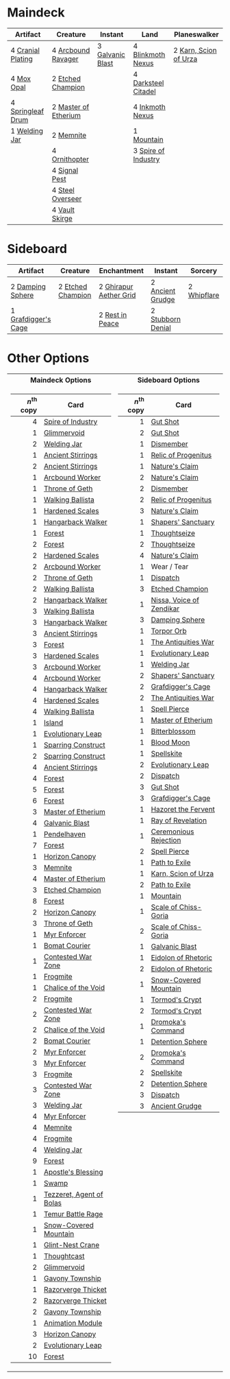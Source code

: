 
# Maindeck
|                                          Artifact                                          |                                           Creature                                            |                                          Instant                                          |                                             Land                                             |                                          Planeswalker                                          |
|--------------------------------------------------------------------------------------------|-----------------------------------------------------------------------------------------------|-------------------------------------------------------------------------------------------|----------------------------------------------------------------------------------------------|------------------------------------------------------------------------------------------------|
|4 [Cranial Plating](http://gatherer.wizards.com/Pages/Card/Details.aspx?multiverseid=205328)|4 [Arcbound Ravager](http://gatherer.wizards.com/Pages/Card/Details.aspx?multiverseid=370510)  |3 [Galvanic Blast](http://gatherer.wizards.com/Pages/Card/Details.aspx?multiverseid=442781)|4 [Blinkmoth Nexus](http://gatherer.wizards.com/Pages/Card/Details.aspx?multiverseid=370407)  |2 [Karn, Scion of Urza](http://gatherer.wizards.com/Pages/Card/Details.aspx?multiverseid=442889)|
|4 [Mox Opal](http://gatherer.wizards.com/Pages/Card/Details.aspx?multiverseid=397719)       |2 [Etched Champion](http://gatherer.wizards.com/Pages/Card/Details.aspx?multiverseid=397710)   |                                                                                           |4 [Darksteel Citadel](http://gatherer.wizards.com/Pages/Card/Details.aspx?multiverseid=397853)|                                                                                                |
|4 [Springleaf Drum](http://gatherer.wizards.com/Pages/Card/Details.aspx?multiverseid=139509)|2 [Master of Etherium](http://gatherer.wizards.com/Pages/Card/Details.aspx?multiverseid=205325)|                                                                                           |4 [Inkmoth Nexus](http://gatherer.wizards.com/Pages/Card/Details.aspx?multiverseid=370407)    |                                                                                                |
|1 [Welding Jar](http://gatherer.wizards.com/Pages/Card/Details.aspx?multiverseid=48328)     |2 [Memnite](http://gatherer.wizards.com/Pages/Card/Details.aspx?multiverseid=None)             |                                                                                           |1 [Mountain](http://gatherer.wizards.com/Pages/Card/Details.aspx?multiverseid=439604)         |                                                                                                |
|                                                                                            |4 [Ornithopter](http://gatherer.wizards.com/Pages/Card/Details.aspx?multiverseid=425813)       |                                                                                           |3 [Spire of Industry](http://gatherer.wizards.com/Pages/Card/Details.aspx?multiverseid=423851)|                                                                                                |
|                                                                                            |4 [Signal Pest](http://gatherer.wizards.com/Pages/Card/Details.aspx?multiverseid=None)         |                                                                                           |                                                                                              |                                                                                                |
|                                                                                            |4 [Steel Overseer](http://gatherer.wizards.com/Pages/Card/Details.aspx?multiverseid=420614)    |                                                                                           |                                                                                              |                                                                                                |
|                                                                                            |4 [Vault Skirge](http://gatherer.wizards.com/Pages/Card/Details.aspx?multiverseid=None)        |                                                                                           |                                                                                              |                                                                                                |


# Sideboard
|                                           Artifact                                           |                                          Creature                                          |                                           Enchantment                                           |                                          Instant                                           |                                       Sorcery                                        |
|----------------------------------------------------------------------------------------------|--------------------------------------------------------------------------------------------|-------------------------------------------------------------------------------------------------|--------------------------------------------------------------------------------------------|--------------------------------------------------------------------------------------|
|2 [Damping Sphere](http://gatherer.wizards.com/Pages/Card/Details.aspx?multiverseid=443101)   |2 [Etched Champion](http://gatherer.wizards.com/Pages/Card/Details.aspx?multiverseid=397710)|2 [Ghirapur Aether Grid](http://gatherer.wizards.com/Pages/Card/Details.aspx?multiverseid=398517)|2 [Ancient Grudge](http://gatherer.wizards.com/Pages/Card/Details.aspx?multiverseid=None)   |2 [Whipflare](http://gatherer.wizards.com/Pages/Card/Details.aspx?multiverseid=446866)|
|1 [Grafdigger's Cage](http://gatherer.wizards.com/Pages/Card/Details.aspx?multiverseid=426046)|                                                                                            |2 [Rest in Peace](http://gatherer.wizards.com/Pages/Card/Details.aspx?multiverseid=442021)       |2 [Stubborn Denial](http://gatherer.wizards.com/Pages/Card/Details.aspx?multiverseid=386673)|                                                                                      |


# Other Options
<table>
<tr><th>Maindeck Options </th><th>Sideboard Options</th></tr>
<tr><td valign="top">


|*n*<sup>th</sup> copy|                                               Card                                                |
|--------------------:|---------------------------------------------------------------------------------------------------|
|                    4|[Spire of Industry](http://gatherer.wizards.com/Pages/Card/Details.aspx?multiverseid=423851)       |
|                    1|[Glimmervoid](http://gatherer.wizards.com/Pages/Card/Details.aspx?multiverseid=370425)             |
|                    2|[Welding Jar](http://gatherer.wizards.com/Pages/Card/Details.aspx?multiverseid=48328)              |
|                    1|[Ancient Stirrings](http://gatherer.wizards.com/Pages/Card/Details.aspx?multiverseid=442148)       |
|                    2|[Ancient Stirrings](http://gatherer.wizards.com/Pages/Card/Details.aspx?multiverseid=442148)       |
|                    1|[Arcbound Worker](http://gatherer.wizards.com/Pages/Card/Details.aspx?multiverseid=370517)         |
|                    1|[Throne of Geth](http://gatherer.wizards.com/Pages/Card/Details.aspx?multiverseid=202675)          |
|                    1|[Walking Ballista](http://gatherer.wizards.com/Pages/Card/Details.aspx?multiverseid=423848)        |
|                    1|[Hardened Scales](http://gatherer.wizards.com/Pages/Card/Details.aspx?multiverseid=None)           |
|                    1|[Hangarback Walker](http://gatherer.wizards.com/Pages/Card/Details.aspx?multiverseid=420600)       |
|                    1|[Forest](http://gatherer.wizards.com/Pages/Card/Details.aspx?multiverseid=439605)                  |
|                    2|[Forest](http://gatherer.wizards.com/Pages/Card/Details.aspx?multiverseid=439605)                  |
|                    2|[Hardened Scales](http://gatherer.wizards.com/Pages/Card/Details.aspx?multiverseid=None)           |
|                    2|[Arcbound Worker](http://gatherer.wizards.com/Pages/Card/Details.aspx?multiverseid=370517)         |
|                    2|[Throne of Geth](http://gatherer.wizards.com/Pages/Card/Details.aspx?multiverseid=202675)          |
|                    2|[Walking Ballista](http://gatherer.wizards.com/Pages/Card/Details.aspx?multiverseid=423848)        |
|                    2|[Hangarback Walker](http://gatherer.wizards.com/Pages/Card/Details.aspx?multiverseid=420600)       |
|                    3|[Walking Ballista](http://gatherer.wizards.com/Pages/Card/Details.aspx?multiverseid=423848)        |
|                    3|[Hangarback Walker](http://gatherer.wizards.com/Pages/Card/Details.aspx?multiverseid=420600)       |
|                    3|[Ancient Stirrings](http://gatherer.wizards.com/Pages/Card/Details.aspx?multiverseid=442148)       |
|                    3|[Forest](http://gatherer.wizards.com/Pages/Card/Details.aspx?multiverseid=439605)                  |
|                    3|[Hardened Scales](http://gatherer.wizards.com/Pages/Card/Details.aspx?multiverseid=None)           |
|                    3|[Arcbound Worker](http://gatherer.wizards.com/Pages/Card/Details.aspx?multiverseid=370517)         |
|                    4|[Arcbound Worker](http://gatherer.wizards.com/Pages/Card/Details.aspx?multiverseid=370517)         |
|                    4|[Hangarback Walker](http://gatherer.wizards.com/Pages/Card/Details.aspx?multiverseid=420600)       |
|                    4|[Hardened Scales](http://gatherer.wizards.com/Pages/Card/Details.aspx?multiverseid=None)           |
|                    4|[Walking Ballista](http://gatherer.wizards.com/Pages/Card/Details.aspx?multiverseid=423848)        |
|                    1|[Island](http://gatherer.wizards.com/Pages/Card/Details.aspx?multiverseid=439602)                  |
|                    1|[Evolutionary Leap](http://gatherer.wizards.com/Pages/Card/Details.aspx?multiverseid=None)         |
|                    1|[Sparring Construct](http://gatherer.wizards.com/Pages/Card/Details.aspx?multiverseid=443120)      |
|                    2|[Sparring Construct](http://gatherer.wizards.com/Pages/Card/Details.aspx?multiverseid=443120)      |
|                    4|[Ancient Stirrings](http://gatherer.wizards.com/Pages/Card/Details.aspx?multiverseid=442148)       |
|                    4|[Forest](http://gatherer.wizards.com/Pages/Card/Details.aspx?multiverseid=439605)                  |
|                    5|[Forest](http://gatherer.wizards.com/Pages/Card/Details.aspx?multiverseid=439605)                  |
|                    6|[Forest](http://gatherer.wizards.com/Pages/Card/Details.aspx?multiverseid=439605)                  |
|                    3|[Master of Etherium](http://gatherer.wizards.com/Pages/Card/Details.aspx?multiverseid=205325)      |
|                    4|[Galvanic Blast](http://gatherer.wizards.com/Pages/Card/Details.aspx?multiverseid=442781)          |
|                    1|[Pendelhaven](http://gatherer.wizards.com/Pages/Card/Details.aspx?multiverseid=None)               |
|                    7|[Forest](http://gatherer.wizards.com/Pages/Card/Details.aspx?multiverseid=439605)                  |
|                    1|[Horizon Canopy](http://gatherer.wizards.com/Pages/Card/Details.aspx?multiverseid=438806)          |
|                    3|[Memnite](http://gatherer.wizards.com/Pages/Card/Details.aspx?multiverseid=None)                   |
|                    4|[Master of Etherium](http://gatherer.wizards.com/Pages/Card/Details.aspx?multiverseid=205325)      |
|                    3|[Etched Champion](http://gatherer.wizards.com/Pages/Card/Details.aspx?multiverseid=397710)         |
|                    8|[Forest](http://gatherer.wizards.com/Pages/Card/Details.aspx?multiverseid=439605)                  |
|                    2|[Horizon Canopy](http://gatherer.wizards.com/Pages/Card/Details.aspx?multiverseid=438806)          |
|                    3|[Throne of Geth](http://gatherer.wizards.com/Pages/Card/Details.aspx?multiverseid=202675)          |
|                    1|[Myr Enforcer](http://gatherer.wizards.com/Pages/Card/Details.aspx?multiverseid=None)              |
|                    1|[Bomat Courier](http://gatherer.wizards.com/Pages/Card/Details.aspx?multiverseid=417772)           |
|                    1|[Contested War Zone](http://gatherer.wizards.com/Pages/Card/Details.aspx?multiverseid=213775)      |
|                    1|[Frogmite](http://gatherer.wizards.com/Pages/Card/Details.aspx?multiverseid=370434)                |
|                    1|[Chalice of the Void](http://gatherer.wizards.com/Pages/Card/Details.aspx?multiverseid=370411)     |
|                    2|[Frogmite](http://gatherer.wizards.com/Pages/Card/Details.aspx?multiverseid=370434)                |
|                    2|[Contested War Zone](http://gatherer.wizards.com/Pages/Card/Details.aspx?multiverseid=213775)      |
|                    2|[Chalice of the Void](http://gatherer.wizards.com/Pages/Card/Details.aspx?multiverseid=370411)     |
|                    2|[Bomat Courier](http://gatherer.wizards.com/Pages/Card/Details.aspx?multiverseid=417772)           |
|                    2|[Myr Enforcer](http://gatherer.wizards.com/Pages/Card/Details.aspx?multiverseid=None)              |
|                    3|[Myr Enforcer](http://gatherer.wizards.com/Pages/Card/Details.aspx?multiverseid=None)              |
|                    3|[Frogmite](http://gatherer.wizards.com/Pages/Card/Details.aspx?multiverseid=370434)                |
|                    3|[Contested War Zone](http://gatherer.wizards.com/Pages/Card/Details.aspx?multiverseid=213775)      |
|                    3|[Welding Jar](http://gatherer.wizards.com/Pages/Card/Details.aspx?multiverseid=48328)              |
|                    4|[Myr Enforcer](http://gatherer.wizards.com/Pages/Card/Details.aspx?multiverseid=None)              |
|                    4|[Memnite](http://gatherer.wizards.com/Pages/Card/Details.aspx?multiverseid=None)                   |
|                    4|[Frogmite](http://gatherer.wizards.com/Pages/Card/Details.aspx?multiverseid=370434)                |
|                    4|[Welding Jar](http://gatherer.wizards.com/Pages/Card/Details.aspx?multiverseid=48328)              |
|                    9|[Forest](http://gatherer.wizards.com/Pages/Card/Details.aspx?multiverseid=439605)                  |
|                    1|[Apostle's Blessing](http://gatherer.wizards.com/Pages/Card/Details.aspx?multiverseid=397768)      |
|                    1|[Swamp](http://gatherer.wizards.com/Pages/Card/Details.aspx?multiverseid=439603)                   |
|                    1|[Tezzeret, Agent of Bolas](http://gatherer.wizards.com/Pages/Card/Details.aspx?multiverseid=214065)|
|                    1|[Temur Battle Rage](http://gatherer.wizards.com/Pages/Card/Details.aspx?multiverseid=391940)       |
|                    1|[Snow-Covered Mountain](http://gatherer.wizards.com/Pages/Card/Details.aspx?multiverseid=184814)   |
|                    1|[Glint-Nest Crane](http://gatherer.wizards.com/Pages/Card/Details.aspx?multiverseid=417623)        |
|                    1|[Thoughtcast](http://gatherer.wizards.com/Pages/Card/Details.aspx?multiverseid=397804)             |
|                    2|[Glimmervoid](http://gatherer.wizards.com/Pages/Card/Details.aspx?multiverseid=370425)             |
|                    1|[Gavony Township](http://gatherer.wizards.com/Pages/Card/Details.aspx?multiverseid=233242)         |
|                    1|[Razorverge Thicket](http://gatherer.wizards.com/Pages/Card/Details.aspx?multiverseid=209407)      |
|                    2|[Razorverge Thicket](http://gatherer.wizards.com/Pages/Card/Details.aspx?multiverseid=209407)      |
|                    2|[Gavony Township](http://gatherer.wizards.com/Pages/Card/Details.aspx?multiverseid=233242)         |
|                    1|[Animation Module](http://gatherer.wizards.com/Pages/Card/Details.aspx?multiverseid=417767)        |
|                    3|[Horizon Canopy](http://gatherer.wizards.com/Pages/Card/Details.aspx?multiverseid=438806)          |
|                    2|[Evolutionary Leap](http://gatherer.wizards.com/Pages/Card/Details.aspx?multiverseid=None)         |
|                   10|[Forest](http://gatherer.wizards.com/Pages/Card/Details.aspx?multiverseid=439605)                  |



</td><td valign="top">


|*n*<sup>th</sup> copy|                                               Card                                                |
|--------------------:|---------------------------------------------------------------------------------------------------|
|                    1|[Gut Shot](http://gatherer.wizards.com/Pages/Card/Details.aspx?multiverseid=397673)                |
|                    2|[Gut Shot](http://gatherer.wizards.com/Pages/Card/Details.aspx?multiverseid=397673)                |
|                    1|[Dismember](http://gatherer.wizards.com/Pages/Card/Details.aspx?multiverseid=None)                 |
|                    1|[Relic of Progenitus](http://gatherer.wizards.com/Pages/Card/Details.aspx?multiverseid=205326)     |
|                    1|[Nature's Claim](http://gatherer.wizards.com/Pages/Card/Details.aspx?multiverseid=438743)          |
|                    2|[Nature's Claim](http://gatherer.wizards.com/Pages/Card/Details.aspx?multiverseid=438743)          |
|                    2|[Dismember](http://gatherer.wizards.com/Pages/Card/Details.aspx?multiverseid=None)                 |
|                    2|[Relic of Progenitus](http://gatherer.wizards.com/Pages/Card/Details.aspx?multiverseid=205326)     |
|                    3|[Nature's Claim](http://gatherer.wizards.com/Pages/Card/Details.aspx?multiverseid=438743)          |
|                    1|[Shapers' Sanctuary](http://gatherer.wizards.com/Pages/Card/Details.aspx?multiverseid=435362)      |
|                    1|[Thoughtseize](http://gatherer.wizards.com/Pages/Card/Details.aspx?multiverseid=438676)            |
|                    2|[Thoughtseize](http://gatherer.wizards.com/Pages/Card/Details.aspx?multiverseid=438676)            |
|                    4|[Nature's Claim](http://gatherer.wizards.com/Pages/Card/Details.aspx?multiverseid=438743)          |
|                    1|Wear / Tear                                                                                        |
|                    1|[Dispatch](http://gatherer.wizards.com/Pages/Card/Details.aspx?multiverseid=439432)                |
|                    3|[Etched Champion](http://gatherer.wizards.com/Pages/Card/Details.aspx?multiverseid=397710)         |
|                    1|[Nissa, Voice of Zendikar](http://gatherer.wizards.com/Pages/Card/Details.aspx?multiverseid=417424)|
|                    3|[Damping Sphere](http://gatherer.wizards.com/Pages/Card/Details.aspx?multiverseid=443101)          |
|                    1|[Torpor Orb](http://gatherer.wizards.com/Pages/Card/Details.aspx?multiverseid=233069)              |
|                    1|[The Antiquities War](http://gatherer.wizards.com/Pages/Card/Details.aspx?multiverseid=442930)     |
|                    1|[Evolutionary Leap](http://gatherer.wizards.com/Pages/Card/Details.aspx?multiverseid=None)         |
|                    1|[Welding Jar](http://gatherer.wizards.com/Pages/Card/Details.aspx?multiverseid=48328)              |
|                    2|[Shapers' Sanctuary](http://gatherer.wizards.com/Pages/Card/Details.aspx?multiverseid=435362)      |
|                    2|[Grafdigger's Cage](http://gatherer.wizards.com/Pages/Card/Details.aspx?multiverseid=426046)       |
|                    2|[The Antiquities War](http://gatherer.wizards.com/Pages/Card/Details.aspx?multiverseid=442930)     |
|                    1|[Spell Pierce](http://gatherer.wizards.com/Pages/Card/Details.aspx?multiverseid=425876)            |
|                    1|[Master of Etherium](http://gatherer.wizards.com/Pages/Card/Details.aspx?multiverseid=205325)      |
|                    1|[Bitterblossom](http://gatherer.wizards.com/Pages/Card/Details.aspx?multiverseid=None)             |
|                    1|[Blood Moon](http://gatherer.wizards.com/Pages/Card/Details.aspx?multiverseid=370419)              |
|                    1|[Spellskite](http://gatherer.wizards.com/Pages/Card/Details.aspx?multiverseid=397743)              |
|                    2|[Evolutionary Leap](http://gatherer.wizards.com/Pages/Card/Details.aspx?multiverseid=None)         |
|                    2|[Dispatch](http://gatherer.wizards.com/Pages/Card/Details.aspx?multiverseid=439432)                |
|                    3|[Gut Shot](http://gatherer.wizards.com/Pages/Card/Details.aspx?multiverseid=397673)                |
|                    3|[Grafdigger's Cage](http://gatherer.wizards.com/Pages/Card/Details.aspx?multiverseid=426046)       |
|                    1|[Hazoret the Fervent](http://gatherer.wizards.com/Pages/Card/Details.aspx?multiverseid=429886)     |
|                    1|[Ray of Revelation](http://gatherer.wizards.com/Pages/Card/Details.aspx?multiverseid=34199)        |
|                    1|[Ceremonious Rejection](http://gatherer.wizards.com/Pages/Card/Details.aspx?multiverseid=417613)   |
|                    2|[Spell Pierce](http://gatherer.wizards.com/Pages/Card/Details.aspx?multiverseid=425876)            |
|                    1|[Path to Exile](http://gatherer.wizards.com/Pages/Card/Details.aspx?multiverseid=None)             |
|                    1|[Karn, Scion of Urza](http://gatherer.wizards.com/Pages/Card/Details.aspx?multiverseid=442889)     |
|                    2|[Path to Exile](http://gatherer.wizards.com/Pages/Card/Details.aspx?multiverseid=None)             |
|                    1|[Mountain](http://gatherer.wizards.com/Pages/Card/Details.aspx?multiverseid=439604)                |
|                    1|[Scale of Chiss-Goria](http://gatherer.wizards.com/Pages/Card/Details.aspx?multiverseid=48400)     |
|                    2|[Scale of Chiss-Goria](http://gatherer.wizards.com/Pages/Card/Details.aspx?multiverseid=48400)     |
|                    1|[Galvanic Blast](http://gatherer.wizards.com/Pages/Card/Details.aspx?multiverseid=442781)          |
|                    1|[Eidolon of Rhetoric](http://gatherer.wizards.com/Pages/Card/Details.aspx?multiverseid=380409)     |
|                    2|[Eidolon of Rhetoric](http://gatherer.wizards.com/Pages/Card/Details.aspx?multiverseid=380409)     |
|                    1|[Snow-Covered Mountain](http://gatherer.wizards.com/Pages/Card/Details.aspx?multiverseid=184814)   |
|                    1|[Tormod's Crypt](http://gatherer.wizards.com/Pages/Card/Details.aspx?multiverseid=None)            |
|                    2|[Tormod's Crypt](http://gatherer.wizards.com/Pages/Card/Details.aspx?multiverseid=None)            |
|                    1|[Dromoka's Command](http://gatherer.wizards.com/Pages/Card/Details.aspx?multiverseid=None)         |
|                    1|[Detention Sphere](http://gatherer.wizards.com/Pages/Card/Details.aspx?multiverseid=270356)        |
|                    2|[Dromoka's Command](http://gatherer.wizards.com/Pages/Card/Details.aspx?multiverseid=None)         |
|                    2|[Spellskite](http://gatherer.wizards.com/Pages/Card/Details.aspx?multiverseid=397743)              |
|                    2|[Detention Sphere](http://gatherer.wizards.com/Pages/Card/Details.aspx?multiverseid=270356)        |
|                    3|[Dispatch](http://gatherer.wizards.com/Pages/Card/Details.aspx?multiverseid=439432)                |
|                    3|[Ancient Grudge](http://gatherer.wizards.com/Pages/Card/Details.aspx?multiverseid=None)            |



</td></tr> </table>
